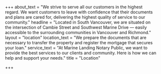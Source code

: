 +++
about_text = "We strive to serve all our customers in the highest regard. We want customers to leave with confidence that their documents and plans are cared for, delivering the highest quality of service to our community."
headline = "Located in South Vancouver, we are situated on the intersection of Cambie Street and Southwest Marine Drive — easily accessible to the surrounding communities in Vancouver and Richmond."
layout = "location"
location_text = "We prepare the documents that are necessary to transfer the property and register the mortgage that secures your loan."
service_text = "At Marine Landing Notary Public,  we want to provide the best services to our clients and community. Here is how we can help and support your needs."
title = "Location"

+++
